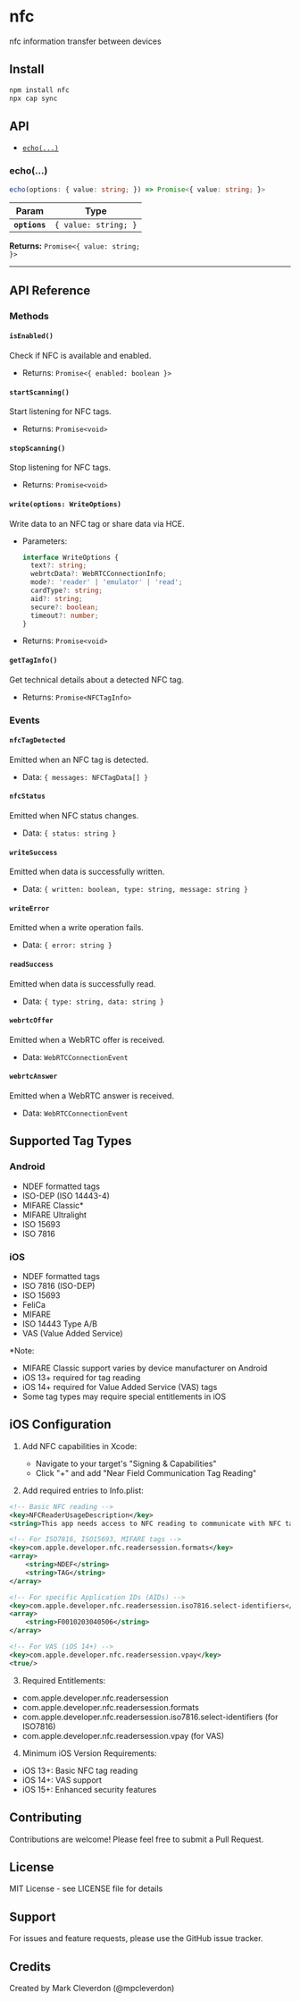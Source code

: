 # nfc

nfc information transfer between devices

## Install

```bash
npm install nfc
npx cap sync
```

## API

<docgen-index>

* [`echo(...)`](#echo)

</docgen-index>

<docgen-api>
<!--Update the source file JSDoc comments and rerun docgen to update the docs below-->

### echo(...)

```typescript
echo(options: { value: string; }) => Promise<{ value: string; }>
```

| Param         | Type                            |
| ------------- | ------------------------------- |
| **`options`** | <code>{ value: string; }</code> |

**Returns:** <code>Promise&lt;{ value: string; }&gt;</code>

--------------------

## API Reference

### Methods

#### `isEnabled()`
Check if NFC is available and enabled.
- Returns: `Promise<{ enabled: boolean }>`

#### `startScanning()`
Start listening for NFC tags.
- Returns: `Promise<void>`

#### `stopScanning()`
Stop listening for NFC tags.
- Returns: `Promise<void>`

#### `write(options: WriteOptions)`
Write data to an NFC tag or share data via HCE.
- Parameters:
  ```typescript
  interface WriteOptions {
    text?: string;
    webrtcData?: WebRTCConnectionInfo;
    mode?: 'reader' | 'emulator' | 'read';
    cardType?: string;
    aid?: string;
    secure?: boolean;
    timeout?: number;
  }
  ```
- Returns: `Promise<void>`

#### `getTagInfo()`
Get technical details about a detected NFC tag.
- Returns: `Promise<NFCTagInfo>`

### Events

#### `nfcTagDetected`
Emitted when an NFC tag is detected.
- Data: `{ messages: NFCTagData[] }`

#### `nfcStatus`
Emitted when NFC status changes.
- Data: `{ status: string }`

#### `writeSuccess`
Emitted when data is successfully written.
- Data: `{ written: boolean, type: string, message: string }`

#### `writeError`
Emitted when a write operation fails.
- Data: `{ error: string }`

#### `readSuccess`
Emitted when data is successfully read.
- Data: `{ type: string, data: string }`

#### `webrtcOffer`
Emitted when a WebRTC offer is received.
- Data: `WebRTCConnectionEvent`

#### `webrtcAnswer`
Emitted when a WebRTC answer is received.
- Data: `WebRTCConnectionEvent`

## Supported Tag Types

### Android
- NDEF formatted tags
- ISO-DEP (ISO 14443-4)
- MIFARE Classic*
- MIFARE Ultralight
- ISO 15693
- ISO 7816

### iOS
- NDEF formatted tags
- ISO 7816 (ISO-DEP)
- ISO 15693
- FeliCa
- MIFARE
- ISO 14443 Type A/B
- VAS (Value Added Service)

*Note: 
- MIFARE Classic support varies by device manufacturer on Android
- iOS 13+ required for tag reading
- iOS 14+ required for Value Added Service (VAS) tags
- Some tag types may require special entitlements in iOS

## iOS Configuration

1. Add NFC capabilities in Xcode:
   - Navigate to your target's "Signing & Capabilities"
   - Click "+" and add "Near Field Communication Tag Reading"

2. Add required entries to Info.plist:
```xml
<!-- Basic NFC reading -->
<key>NFCReaderUsageDescription</key>
<string>This app needs access to NFC reading to communicate with NFC tags and devices.</string>

<!-- For ISO7816, ISO15693, MIFARE tags -->
<key>com.apple.developer.nfc.readersession.formats</key>
<array>
    <string>NDEF</string>
    <string>TAG</string>
</array>

<!-- For specific Application IDs (AIDs) -->
<key>com.apple.developer.nfc.readersession.iso7816.select-identifiers</key>
<array>
    <string>F0010203040506</string>
</array>

<!-- For VAS (iOS 14+) -->
<key>com.apple.developer.nfc.readersession.vpay</key>
<true/>
```

3. Required Entitlements:
- com.apple.developer.nfc.readersession
- com.apple.developer.nfc.readersession.formats
- com.apple.developer.nfc.readersession.iso7816.select-identifiers (for ISO7816)
- com.apple.developer.nfc.readersession.vpay (for VAS)

4. Minimum iOS Version Requirements:
- iOS 13+: Basic NFC tag reading
- iOS 14+: VAS support
- iOS 15+: Enhanced security features

## Contributing

Contributions are welcome! Please feel free to submit a Pull Request.

## License

MIT License - see LICENSE file for details

## Support

For issues and feature requests, please use the GitHub issue tracker.

## Credits

Created by Mark Cleverdon (@mpcleverdon)
